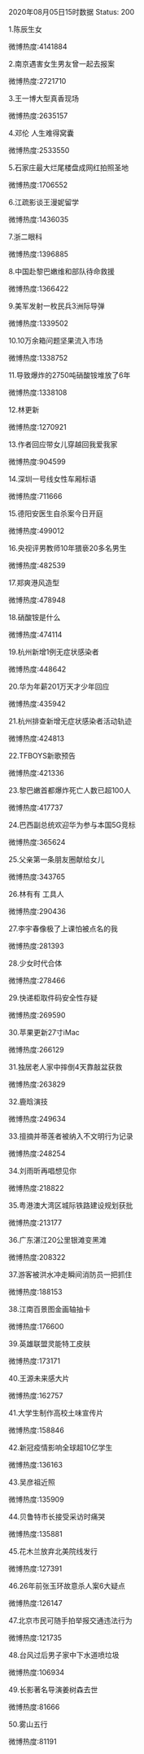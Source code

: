 2020年08月05日15时数据
Status: 200

1.陈辰生女

微博热度:4141884

2.南京遇害女生男友曾一起去报案

微博热度:2721710

3.王一博大型真香现场

微博热度:2635157

4.邓伦 人生难得窝囊

微博热度:2533550

5.石家庄最大烂尾楼盘成网红拍照圣地

微博热度:1706552

6.江疏影谈王漫妮留学

微博热度:1436035

7.浙二眼科

微博热度:1396885

8.中国赴黎巴嫩维和部队待命救援

微博热度:1366422

9.美军发射一枚民兵3洲际导弹

微博热度:1339502

10.10万余箱问题坚果流入市场

微博热度:1338752

11.导致爆炸的2750吨硝酸铵堆放了6年

微博热度:1338108

12.林更新

微博热度:1270921

13.作者回应带女儿穿越回我爱我家

微博热度:904599

14.深圳一号线女性车厢标语

微博热度:711666

15.德阳安医生自杀案今日开庭

微博热度:499012

16.央视评男教师10年猥亵20多名男生

微博热度:482539

17.郑爽港风造型

微博热度:478948

18.硝酸铵是什么

微博热度:474114

19.杭州新增1例无症状感染者

微博热度:448642

20.华为年薪201万天才少年回应

微博热度:435942

21.杭州排查新增无症状感染者活动轨迹

微博热度:424813

22.TFBOYS新歌预告

微博热度:421336

23.黎巴嫩首都爆炸死亡人数已超100人

微博热度:417737

24.巴西副总统欢迎华为参与本国5G竞标

微博热度:365624

25.父亲第一条朋友圈献给女儿

微博热度:343765

26.林有有 工具人

微博热度:290436

27.李宇春像极了上课怕被点名的我

微博热度:281393

28.少女时代合体

微博热度:278466

29.快递柜取件码安全性存疑

微博热度:269590

30.苹果更新27寸iMac

微博热度:266129

31.独居老人家中摔倒4天靠敲盆获救

微博热度:263829

32.鹿晗演技

微博热度:249634

33.擅摘并蒂莲者被纳入不文明行为记录

微博热度:248254

34.刘雨昕再唱想见你

微博热度:218822

35.粤港澳大湾区城际铁路建设规划获批

微博热度:213177

36.广东湛江20公里银滩变黑滩

微博热度:208322

37.游客被洪水冲走瞬间消防员一把抓住

微博热度:188153

38.江南百景图金画轴抽卡

微博热度:176600

39.英雄联盟灵能特工皮肤

微博热度:173171

40.王源未来感大片

微博热度:162757

41.大学生制作高校土味宣传片

微博热度:158846

42.新冠疫情影响全球超10亿学生

微博热度:136163

43.吴彦祖近照

微博热度:135909

44.贝鲁特市长接受采访时痛哭

微博热度:135881

45.花木兰放弃北美院线发行

微博热度:127391

46.26年前张玉环故意杀人案6大疑点

微博热度:126147

47.北京市民可随手拍举报交通违法行为

微博热度:121735

48.台风过后男子家中下水道喷垃圾

微博热度:106934

49.长影著名导演姜树森去世

微博热度:81666

50.雾山五行

微博热度:81191

